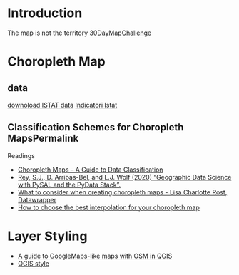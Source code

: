# Introduction
The map is not the territory
[30DayMapChallenge](https://twitter.com/hashtag/30DayMapChallenge)

# Choropleth Map
## data
[downoload ISTAT data](https://github.com/napo/geospatial_datascience_unitn_2023/raw/main/data/istat/istat_administrative_units_2023.gpkg)
[Indicatori Istat](https://www.istat.it/it/archivio/16777)

## Classification Schemes for Choropleth MapsPermalink

Readings
- [Choropleth Maps – A Guide to Data Classification](https://gisgeography.com/choropleth-maps-data-classification/)
- [Rey, S.J., D. Arribas-Bel, and L.J. Wolf (2020) “Geographic Data Science with PySAL and the PyData Stack”.](https://geographicdata.science/book/notebooks/05_choropleth.html)
- [What to consider when creating choropleth maps - Lisa Charlotte Rost, Datawrapper](https://blog.datawrapper.de/choroplethmaps/)
- [How to choose the best interpolation for your choropleth map](https://academy.datawrapper.de/article/117-color-palette-for-your-map)


# Layer Styling
-  [A guide to GoogleMaps-like maps with OSM in QGIS](https://anitagraser.com/2014/05/31/a-guide-to-googlemaps-like-maps-with-osm-in-qgis/)
- [QGIS style](https://plugins.qgis.org/styles/)
